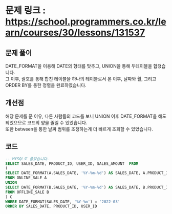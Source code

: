 # 문제 링크 : https://school.programmers.co.kr/learn/courses/30/lessons/131537

## 문제 풀이 
DATE_FORMAT을 이용해 DATE의 형태를 맞추고, UNION을 통해 두테이블을 합쳤습니다.<br/>
그 이후, 괄호를 통해 합친 테이블을 하나의 테이블로서 본 이후, 날짜와 월, 그리고 ORDER BY를 통한 정렬을 완료하였습니다.

## 개선점
해당 문제를 푼 이유, 다른 사람들의 코드를 보니 UNION 이후 DATE_FORMAT을 해도 되었으므로 코드의 양을 줄일 수 있었습니다. <br/>
또한 between을 통한 날짜 범위를 조정하는게 더 빠르게 조회할 수 있었습니다.<br/>


## 코드
```sql
-- MYSQL로 풀었습니다.
SELECT SALES_DATE, PRODUCT_ID, USER_ID, SALES_AMOUNT  FROM
(
SELECT DATE_FORMAT(A.SALES_DATE, '%Y-%m-%d') AS SALES_DATE, A.PRODUCT_ID, A.USER_ID, A.SALES_AMOUNT
FROM ONLINE_SALE A
UNION
SELECT DATE_FORMAT(B.SALES_DATE, '%Y-%m-%d') AS SALES_DATE, B.PRODUCT_ID, NULL as USER_ID, B.SALES_AMOUNT
FROM OFFLINE_SALE B
) C
WHERE DATE_FORMAT(SALES_DATE, '%Y-%m') = '2022-03'
ORDER BY SALES_DATE, PRODUCT_ID, USER_ID
```